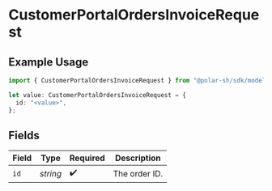 # CustomerPortalOrdersInvoiceRequest

## Example Usage

```typescript
import { CustomerPortalOrdersInvoiceRequest } from "@polar-sh/sdk/models/operations/customerportalordersinvoice.js";

let value: CustomerPortalOrdersInvoiceRequest = {
  id: "<value>",
};
```

## Fields

| Field              | Type               | Required           | Description        |
| ------------------ | ------------------ | ------------------ | ------------------ |
| `id`               | *string*           | :heavy_check_mark: | The order ID.      |